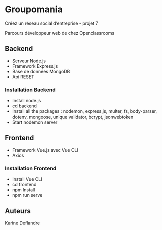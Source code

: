 # Groupomania
Créez un réseau social d’entreprise - projet 7 

Parcours développeur web de chez Openclassrooms

## Backend

* Serveur Node.js
* Framework Express.js
* Base de données MongoDB
* Api RESET

### Installation Backend

* Install node.js
* cd backend
* Install all the packages : nodemon, express.js, multer, fs, body-parser, dotenv, mongoose, unique validator, bcrypt, jsonwebtoken
* Start nodemon server

## Frontend

* Framework Vue.js avec Vue CLI
* Axios

### Installation Frontend

* Install Vue CLI
* cd frontend
* npm Install
* npm run serve


## Auteurs
Karine Deflandre

